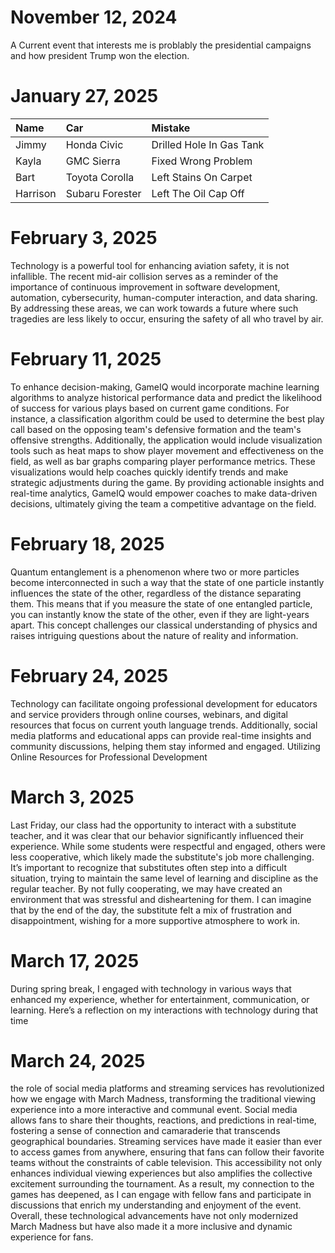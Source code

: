 # November 12, 2024
A Current event that interests me is problably the presidential campaigns and how president Trump won the election.
# January 27, 2025
| Name     | Car | Mistake |
| :------- | :-- | :------ |
| Jimmy    |  Honda Civic   |    Drilled Hole In Gas Tank     |
| Kayla    |  GMC Sierra   |    Fixed Wrong Problem     |
| Bart     |   Toyota Corolla  |    Left Stains On Carpet     |
| Harrison |  Subaru Forester   |    Left The Oil Cap Off     |
# February 3, 2025
Technology is a powerful tool for enhancing aviation safety, it is not infallible. The recent mid-air collision serves as a reminder of the importance of continuous improvement in software development, automation, cybersecurity, human-computer interaction, and data sharing. By addressing these areas, we can work towards a future where such tragedies are less likely to occur, ensuring the safety of all who travel by air.
# February 11, 2025
To enhance decision-making, GameIQ would incorporate machine learning algorithms to analyze historical performance data and predict the likelihood of success for various plays based on current game conditions. For instance, a classification algorithm could be used to determine the best play call based on the opposing team's defensive formation and the team's offensive strengths. Additionally, the application would include visualization tools such as heat maps to show player movement and effectiveness on the field, as well as bar graphs comparing player performance metrics. These visualizations would help coaches quickly identify trends and make strategic adjustments during the game. By providing actionable insights and real-time analytics, GameIQ would empower coaches to make data-driven decisions, ultimately giving the team a competitive advantage on the field.
# February 18, 2025
Quantum entanglement is a phenomenon where two or more particles become interconnected in such a way that the state of one particle instantly influences the state of the other, regardless of the distance separating them. This means that if you measure the state of one entangled particle, you can instantly know the state of the other, even if they are light-years apart. This concept challenges our classical understanding of physics and raises intriguing questions about the nature of reality and information.
# February 24, 2025
Technology can facilitate ongoing professional development for educators and service providers through online courses, webinars, and digital resources that focus on current youth language trends. Additionally, social media platforms and educational apps can provide real-time insights and community discussions, helping them stay informed and engaged. Utilizing Online Resources for Professional Development
# March 3, 2025
Last Friday, our class had the opportunity to interact with a substitute teacher, and it was clear that our behavior significantly influenced their experience. While some students were respectful and engaged, others were less cooperative, which likely made the substitute's job more challenging. It’s important to recognize that substitutes often step into a difficult situation, trying to maintain the same level of learning and discipline as the regular teacher. By not fully cooperating, we may have created an environment that was stressful and disheartening for them. I can imagine that by the end of the day, the substitute felt a mix of frustration and disappointment, wishing for a more supportive atmosphere to work in.
# March 17, 2025
During spring break, I engaged with technology in various ways that enhanced my experience, whether for entertainment, communication, or learning. Here’s a reflection on my interactions with technology during that time
# March 24, 2025
the role of social media platforms and streaming services has revolutionized how we engage with March Madness, transforming the traditional viewing experience into a more interactive and communal event. Social media allows fans to share their thoughts, reactions, and predictions in real-time, fostering a sense of connection and camaraderie that transcends geographical boundaries. Streaming services have made it easier than ever to access games from anywhere, ensuring that fans can follow their favorite teams without the constraints of cable television. This accessibility not only enhances individual viewing experiences but also amplifies the collective excitement surrounding the tournament. As a result, my connection to the games has deepened, as I can engage with fellow fans and participate in discussions that enrich my understanding and enjoyment of the event. Overall, these technological advancements have not only modernized March Madness but have also made it a more inclusive and dynamic experience for fans.
